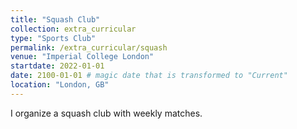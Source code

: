 ```yaml
---
title: "Squash Club"
collection: extra_curricular
type: "Sports Club"
permalink: /extra_curricular/squash
venue: "Imperial College London"
startdate: 2022-01-01
date: 2100-01-01 # magic date that is transformed to "Current"
location: "London, GB"
---
```


I organize a squash club with weekly matches.
